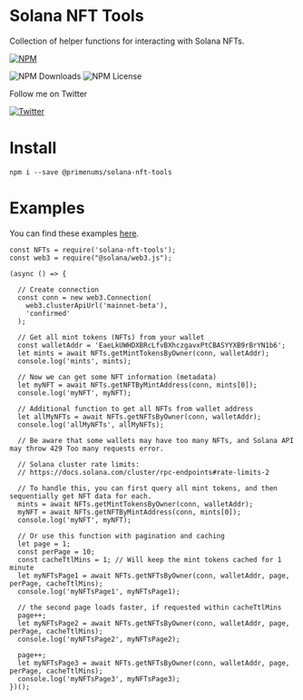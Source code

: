 # Solana NFT Tools

Collection of helper functions for interacting with Solana NFTs.

[![NPM](https://nodei.co/npm/@primenums/solana-nft-tools.png)](https://npmjs.org/package/@primenums/solana-nft-tools)

![NPM Downloads](https://img.shields.io/npm/dw/@primenums/solana-nft-tools)
![NPM License](https://img.shields.io/npm/l/@primenums/solana-nft-tools)

Follow me on Twitter

[![Twitter](https://img.shields.io/twitter/follow/grievoushead.svg?style=social&label=grievoushead)](https://twitter.com/grievoushead)

# Install

`npm i --save @primenums/solana-nft-tools`

# Examples

You can find these examples [here](./examples/index.js).

```JS
const NFTs = require('solana-nft-tools');
const web3 = require("@solana/web3.js");

(async () => {

  // Create connection
  const conn = new web3.Connection(
    web3.clusterApiUrl('mainnet-beta'),
    'confirmed'
  );

  // Get all mint tokens (NFTs) from your wallet
  const walletAddr = 'EaeLkUWHDXBRcLfvBXhczgavxPtCBASYYXB9rBrYN1b6';
  let mints = await NFTs.getMintTokensByOwner(conn, walletAddr);
  console.log('mints', mints);

  // Now we can get some NFT information (metadata)
  let myNFT = await NFTs.getNFTByMintAddress(conn, mints[0]);
  console.log('myNFT', myNFT);

  // Additional function to get all NFTs from wallet address
  let allMyNFTs = await NFTs.getNFTsByOwner(conn, walletAddr);
  console.log('allMyNFTs', allMyNFTs);

  // Be aware that some wallets may have too many NFTs, and Solana API may throw 429 Too many requests error.

  // Solana cluster rate limits:
  // https://docs.solana.com/cluster/rpc-endpoints#rate-limits-2

  // To handle this, you can first query all mint tokens, and then sequentially get NFT data for each.
  mints = await NFTs.getMintTokensByOwner(conn, walletAddr);
  myNFT = await NFTs.getNFTByMintAddress(conn, mints[0]);
  console.log('myNFT', myNFT);

  // Or use this function with pagination and caching
  let page = 1;
  const perPage = 10;
  const cacheTtlMins = 1; // Will keep the mint tokens cached for 1 minute
  let myNFTsPage1 = await NFTs.getNFTsByOwner(conn, walletAddr, page, perPage, cacheTtlMins);
  console.log('myNFTsPage1', myNFTsPage1);

  // the second page loads faster, if requested within cacheTtlMins
  page++;
  let myNFTsPage2 = await NFTs.getNFTsByOwner(conn, walletAddr, page, perPage, cacheTtlMins);
  console.log('myNFTsPage2', myNFTsPage2);

  page++;
  let myNFTsPage3 = await NFTs.getNFTsByOwner(conn, walletAddr, page, perPage, cacheTtlMins);
  console.log('myNFTsPage3', myNFTsPage3);
})();
```
